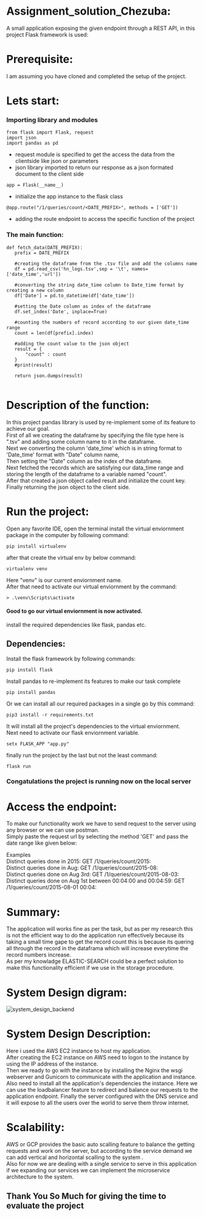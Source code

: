 # Assignment_solution_Chezuba:
 A small application exposing the given endpoint through a REST API, in this project Flask framework is used:
 
# Prerequisite:
 I am assuming you have cloned and completed the setup of the project. 
 
 
# Lets start:
 ### Importing library and modules
 ```
 from flask import Flask, request
 import json
 import pandas as pd
 ```
 - request module is specified to get the access the data from the clientside like json or parameters<br>
 - json library imported to return our response as a json formated document to the client side<br>
 
 ```
 app = Flask(__name__)
 ```
 - initialize the app instance to the flask class
 
 ```
 @app.route("/1/queries/count/<DATE_PREFIX>", methods = ['GET'])
 ```
 - adding the route endpoint to access the specific function of the project<br>
 ### The main function:
 ```
 def fetch_data(DATE_PREFIX):
    prefix = DATE_PREFIX

    #creating the dataframe from the .tsv file and add the columns name
    df = pd.read_csv('hn_logs.tsv',sep = '\t', names=['date_time','url'])
    
    #converting the string date_time column to Date_time format by creating a new column
    df['Date'] = pd.to_datetime(df['date_time'])

    #setting the Date column as index of the dataframe
    df.set_index('Date', inplace=True)
      
    #counting the numbers of record according to our given date_time range  
    count = len(df[prefix].index)

    #adding the count value to the json object 
    result = {
        "count" : count
    }
    #print(result)

    return json.dumps(result)
        
```
# Description of the function:
In this project pandas library is used by re-implement some of its feature to achieve our goal.<br>
First of all we creating the dataframe by specifying the file type here is ".tsv" and adding some column name to it in the dataframe.<br>
Next we converting the column 'date_time' which is in string format to 'Date_time' format with "Date" column name,<br>
Then setting the "Date" column as the index of the dataframe.<br>
Next fetched the records which are satisfying our data_time range and storing the length of the dataframe to a variable named "count".<br>
After that created a json object called result and initialize the count key.<br>
Finally returning the json object to the client side.

# Run the project:
Open any favorite IDE, open the terminal
install the virtual enviornment package in the computer by following command:
```
pip install virtualenv
```
after that create the virtual env by below command:
```
virtualenv venv
```
Here "venv" is our current enviornment name.<br>
After that need to activate our virtual enviornment by the command:
```
> .\venv\Scripts\activate 
```
#### Good to go our virtual enviornment is now activated.<br>
install the required dependencies like flask, pandas etc.<br>
## Dependencies:
 Install the flask framework by following commands:<br>
 ```
 pip install flask
 ```
 Install pandas to re-implement its features to make our task complete<br>
 ```
 pip install pandas
 ```
Or we can install all our required packages in a single go by this command:
```
pip3 install -r requirements.txt
```
It will install all the project's dependencies to the virtual enviornment.<br>
Next need to activate our flask enviornment variable.<br>
```
setx FLASK_APP "app.py"
```
finally run the project by the last but not the least command:<br>
```
flask run
```
### Congatulations the project is running now on the local server
# Access the endpoint:
To make our functionality work we have to send request to the server using any browser or we can use postman.<br>
Simply paste the request url by selecting the method 'GET' and pass the date range like given below:

Examples<br>
Distinct queries done in 2015: GET /1/queries/count/2015: <br>
Distinct queries done in Aug: GET /1/queries/count/2015-08: <br>
Distinct queries done on Aug 3rd: GET /1/queries/count/2015-08-03: <br>
Distinct queries done on Aug 1st between 00:04:00 and 00:04:59: GET /1/queries/count/2015-08-01 00:04: <br>

# Summary:
The application will works fine as per the task, but as per my research this is not the efficient way to do the application run effectively because its taking a small time gape to get the record count this is because its quering all through the record in the dataframa which will increase everytime the record numbers increase.<br>
As per my knowladge ELASTIC-SEARCH could be a perfect solution to make this functionality efficient if we use in the storage procedure.



# System Design digram:

 ![system_design_backend](https://user-images.githubusercontent.com/80528499/177852768-fd141860-64e7-4cf5-a0b2-8261290d41d9.JPG)

# System Design Description:
Here i used the AWS EC2 instance to host my application. <br>
After creating the EC2 instance on AWS need to logon to the instance by using the IP address of the instance.<br>
Then we ready to go with the instance by installing the Nginx the wsgi webserver and Gunicorn to communicate with the application and instance.<br>
Also need to install all the application's dependencies the instance. Here we can use the loadbalancer feature to redirect and balance our requests to the application endpoint. 
Finally the server configured with the DNS service and it will expose to all the users over the world to serve them throw internet.

# Scalability:
AWS or GCP provides the basic auto scalling feature to balance the getting requests and work on the server, but according to the service demand we can add vertical and horizontal scalling to the system .<br>
Also for now we are dealing with a single service to serve in this application if we expanding our services we can implement the microservice architecture to the system.
## Thank You So Much for giving the time to evaluate the project
